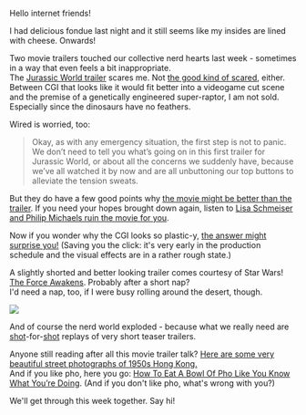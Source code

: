 Hello internet friends!

I had delicious fondue last night and it still seems like my insides are lined with cheese. Onwards!

Two movie trailers touched our collective nerd hearts last week - sometimes in a way that even feels a bit inappropriate.  
The [Jurassic World trailer](https://www.youtube.com/watch?v=RFinNxS5KN4) scares me. Not [the good kind of scared](https://lostfocus.de/that-thing-with-the-dinosaurs/), either. Between CGI that looks like it would fit better into a videogame cut scene and the premise of a genetically engineered super-raptor, I am not sold.  
Especially since the dinosaurs have no feathers.

Wired is worried, too:

> Okay, as with any emergency situation, the first step is not to panic. We don’t need to tell you what’s going on in this first trailer for Jurassic World, or about all the concerns we suddenly have, because we’ve all watched it by now and are all unbuttoning our top buttons to alleviate the tension sweats.

But they do have a few good points why [the movie might be better than the trailer](http://www.wired.com/2014/11/jurassic-world-trailer/). If you need your hopes brought down again, listen to [Lisa Schmeiser and Philip Michaels ruin the movie for you](http://www.theincomparable.com/ruin/3/index.php).

Now if you wonder why the CGI looks so plastic-y, [the answer might surprise you!](https://np.reddit.com/r/movies/comments/2ndx0r/the_full_jurassic_world_trailer/cmcs22y) (Saving you the click: it's very early in the production schedule and the visual effects are in a rather rough state.)

A slightly shorted and better looking trailer comes courtesy of Star Wars! [The Force Awakens](https://www.youtube.com/watch?v=erLk59H86ww). Probably after a short nap?  
I'd need a nap, too, if I were busy rolling around the desert, though.  

![](http://irregularity.lolproject.de/wp-content/uploads/sites/2/2014/12/balldroid.gif)

And of course the nerd world exploded - because what we really need are [shot](http://io9.com/a-shot-for-shot-dissection-of-all-the-clues-in-the-star-1664299291)-for-[shot](http://www.theverge.com/2014/11/28/7302101/star-wars-the-force-awakens-trailer-breakdown) replays of very short teaser trailers.

Anyone still reading after all this movie trailer talk? [Here are some very beautiful street photographs of 1950s Hong Kong.](http://petapixel.com/2014/08/25/fan-hos-incredible-black-and-white-street-photography-of-1950s-hong-kong/)  
And if you like pho, here you go: [How To Eat A Bowl Of Pho Like You Know What You’re Doing](http://www.foodrepublic.com/2013/03/28/how-eat-bowl-pho-you-know-what-youre-doing). (And if you don't like pho, what's wrong with you?)  

We'll get through this week together. Say hi!